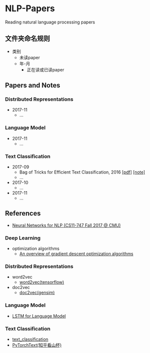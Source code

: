 # NLP-Papers
Reading natural language processing papers

## 文件夹命名规则
- 类别
	- 未读paper
	- 年-月
		- 正在读或已读paper

## Papers and Notes
### Distributed Representations
- 2017-11
	- ...
### Language Model
- 2017-11
	- ...
### Text Classification
- 2017-09
	- Bag of Tricks for Efficient Text Classification, 2016 [[pdf]](https://github.com/llhthinker/NLP-Papers/blob/master/text%20classification/2017-09/Bag%20of%20Tricks%20for%20Efficient%20Text%20Classification/Bag%20of%20Tricks%20for%20Efficient%20Text%20Classification.pdf) [[note]](https://github.com/llhthinker/NLP-Papers/blob/master/text%20classification/2017-09/Bag%20of%20Tricks%20for%20Efficient%20Text%20Classification/note.md)
	- ...
- 2017-10
	- ...
- 2017-11
	- ...

## References
- [Neural Networks for NLP (CS11-747 Fall 2017 @ CMU)](http://www.phontron.com/class/nn4nlp2017/schedule.html)
### Deep Learning
- optimization algorithms
	- [An overview of gradient descent optimization algorithms](http://ruder.io/optimizing-gradient-descent/)
### Distributed Representations
- word2vec
	- [word2vec(tensorflow)](https://github.com/llhthinker/udacity-deeplearning/blob/master/5_word2vec.ipynb)
- doc2vec
	- [doc2vec(gensim)](https://github.com/jhlau/doc2vec)
### Language Model
- [LSTM for Language Model](https://github.com/gaussic/language_model_zh/blob/master/lm_chinese.ipynb)
### Text Classification
- [text_classification](https://github.com/brightmart/text_classification)
- [PyTorchText(知乎看山杯)](https://github.com/chenyuntc/PyTorchText)
